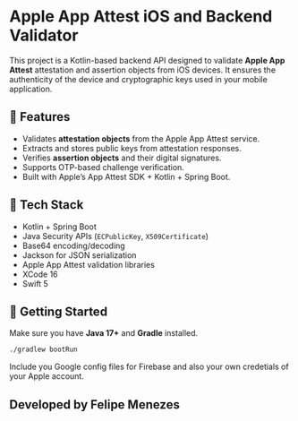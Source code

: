 # Apple App Attest iOS and Backend Validator

This project is a Kotlin-based backend API designed to validate **Apple App Attest** attestation and assertion objects from iOS devices. It ensures the authenticity of the device and cryptographic keys used in your mobile application.

## 🔐 Features

- Validates **attestation objects** from the Apple App Attest service.
- Extracts and stores public keys from attestation responses.
- Verifies **assertion objects** and their digital signatures.
- Supports OTP-based challenge verification.
- Built with Apple’s App Attest SDK + Kotlin + Spring Boot.

## 🧰 Tech Stack

- Kotlin + Spring Boot
- Java Security APIs (`ECPublicKey`, `X509Certificate`)
- Base64 encoding/decoding
- Jackson for JSON serialization
- Apple App Attest validation libraries
- XCode 16
- Swift 5

## 🚀 Getting Started

Make sure you have **Java 17+** and **Gradle** installed.

```bash
./gradlew bootRun
```
Include you Google config files for Firebase and also your own credetials of your Apple account. 

## Developed by Felipe Menezes

